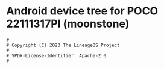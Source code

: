 # Android device tree for POCO 22111317PI (moonstone)

```
#
# Copyright (C) 2023 The LineageOS Project
#
# SPDX-License-Identifier: Apache-2.0
#
```
